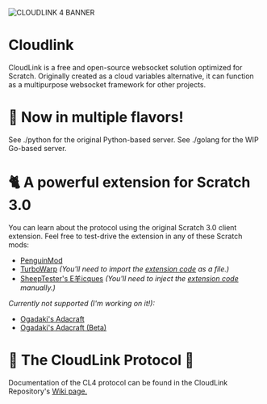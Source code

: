 ![CLOUDLINK 4 BANNER](https://user-images.githubusercontent.com/12957745/188282246-a221e66a-5d8a-4516-9ae2-79212b745d91.png)

# Cloudlink
CloudLink is a free and open-source websocket solution optimized for Scratch.
Originally created as a cloud variables alternative, it can function as a multipurpose websocket framework for other projects.

# 🍨 Now in multiple flavors!
See ./python for the original Python-based server.
See ./golang for the WIP Go-based server.

# 🐈 A powerful extension for Scratch 3.0
You can learn about the protocol using the original Scratch 3.0 client extension.
Feel free to test-drive the extension in any of these Scratch mods:

- [PenguinMod](https://studio.penguinmod.site/editor.html?extension=https://extensions.penguinmod.site/extensions/MikeDev101/cloudlink.js)
- [TurboWarp](https://turbowarp.org/editor) _(You'll need to import the [extension code](https://mikedev101.github.io/cloudlink/scratch/cloudlink_turbowarp_0.1.0.js) as a file.)_
- [SheepTester's E羊icques](https://sheeptester.github.io/scratch-gui) _(You'll need to inject the [extension code](https://mikedev101.github.io/cloudlink/scratch/cloudlink_epicques_0.1.0.js) manually.)_

_Currently not supported (I'm working on it!):_
- [Ogadaki's Adacraft](https://adacraft.org/studio/)
- [Ogadaki's Adacraft (Beta)](https://beta.adacraft.org/studio/) 

# 📃 The CloudLink Protocol 📃
Documentation of the CL4 protocol can be found in the CloudLink Repository's [Wiki page.](https://github.com/MikeDev101/cloudlink/wiki)
